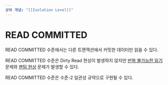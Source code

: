 ```yaml
---
상위 개념: "[[Isolation Level]]"
---
```

# READ COMMITTED
READ COMMITTED 수준에서는 다른 트랜잭션에서 커밋한 데이터만 읽을 수 있다.

READ COMMITTED 수준은 Dirty Read 현상이 발생하지 않지만 [반복 불가능한 읽기](../Non-repeatbale%20Read.md) 문제와 [팬텀 현상](../Phantom%20Phenomenon.md) 문제가 발생할 수 있다.

READ COMMITTED 수준은 수준-2 일관성 규약으로 구현될 수 있다.